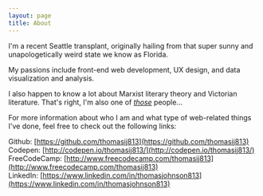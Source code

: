 ```yaml
---
layout: page
title: About
---
```


I'm a recent Seattle transplant, originally hailing from that super sunny and unapologetically weird state we know as Florida.

My passions include front-end web development, UX design, and data visualization and analysis.

I also happen to know a lot about Marxist literary theory and Victorian literature. That's right, I'm also one of [*those*](http://fyeahenglishmajorarmadillo.tumblr.com/) people...

For more information about who I am and what type of web-related things I've done, feel free to check out the following links:

Github: [https://github.com/thomasij813](https://github.com/thomasij813)<br/>
Codepen: [http://codepen.io/thomasij813/](http://codepen.io/thomasij813/)<br/>
FreeCodeCamp: [http://www.freecodecamp.com/thomasij813](http://www.freecodecamp.com/thomasij813)<br/>
LinkedIn: [https://www.linkedin.com/in/thomasjohnson813](https://www.linkedin.com/in/thomasjohnson813)
